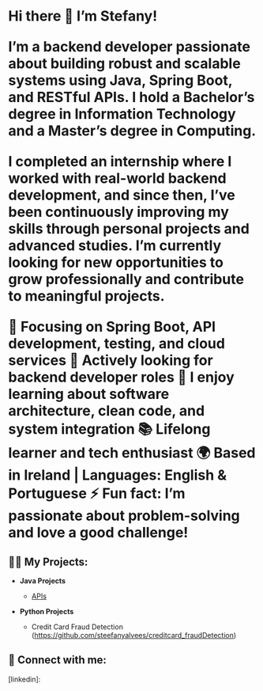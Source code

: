 <h1>

Hi there 👋 I’m Stefany!

I’m a backend developer passionate about building robust and scalable systems using Java, Spring Boot, and RESTful APIs. 
I hold a Bachelor’s degree in Information Technology and a Master’s degree in Computing.

I completed an internship where I worked with real-world backend development, and since then, 
I’ve been continuously improving my skills through personal projects and advanced studies. 
I’m currently looking for new opportunities to grow professionally and contribute to meaningful projects.

🌱 Focusing on Spring Boot, API development, testing, and cloud services
🚀 Actively looking for backend developer roles
💬 I enjoy learning about software architecture, clean code, and system integration
📚 Lifelong learner and tech enthusiast
🌍 Based in Ireland | Languages: English & Portuguese
⚡ Fun fact: I’m passionate about problem-solving and love a good challenge!


 </h1>

<h2>👨‍💻 My Projects:</h2>

- <b>Java Projects </b>
  - [APIs](https://github.com/steefanyalvees/productAPI)


- <b>Python Projects</b>
  - Credit Card Fraud Detection (https://github.com/steefanyalvees/creditcard_fraudDetection)

<h2> 🤳 Connect with me:</h2>




[linkedin]: 

<!--


- 🔭 I’m currently working on ...
- 🌱 I’m currently learning Java...
- 👯 I’m looking to collaborate on ...
- 🤔 I’m looking for help with ...
- 💬 Ask me about ...
- 📫 How to reach me: ...
- 😄 Pronouns: ...
- ⚡ Fun fact: ...
-->
